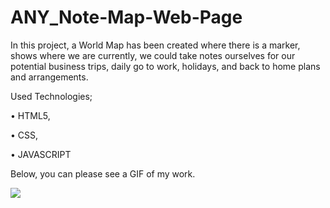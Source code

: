 ﻿# ANY_Note-Map-Web-Page





 In this project, a World Map has been created where there is a marker, shows where we are currently, we could take notes ourselves for our potential business trips, daily go to work, holidays, and back to home plans and arrangements. 





 Used Technologies; 

• HTML5, 

• CSS,

• JAVASCRIPT



 Below, you can please see a GIF of my work.

<img src="https://github.com/ANoyanyasadi/ANY_Note-Map-Web-Page/blob/main/Gif.gif" width="auto">







